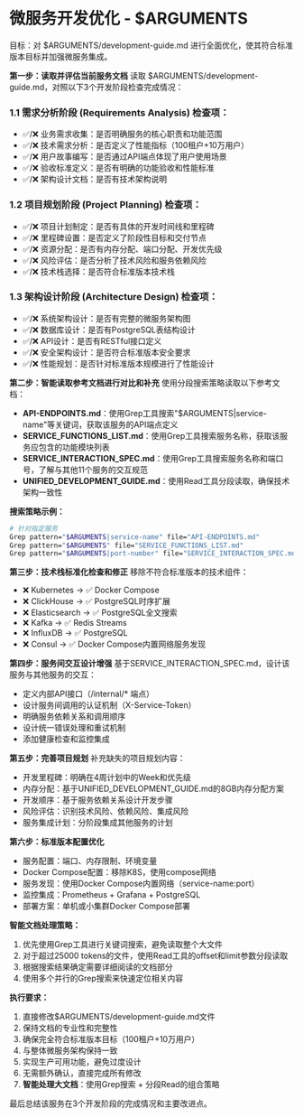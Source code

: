 # 微服务开发优化 - $ARGUMENTS

目标：对 $ARGUMENTS/development-guide.md 进行全面优化，使其符合标准版本目标并加强微服务集成。

**第一步：读取并评估当前服务文档**
读取 $ARGUMENTS/development-guide.md，对照以下3个开发阶段检查完成情况：

### 1.1 需求分析阶段 (Requirements Analysis) 检查项：
- ✅/❌ 业务需求收集：是否明确服务的核心职责和功能范围
- ✅/❌ 技术需求分析：是否定义了性能指标（100租户+10万用户）
- ✅/❌ 用户故事编写：是否通过API端点体现了用户使用场景
- ✅/❌ 验收标准定义：是否有明确的功能验收和性能标准
- ✅/❌ 架构设计文档：是否有技术架构说明

### 1.2 项目规划阶段 (Project Planning) 检查项：
- ✅/❌ 项目计划制定：是否有具体的开发时间线和里程碑
- ✅/❌ 里程碑设置：是否定义了阶段性目标和交付节点
- ✅/❌ 资源分配：是否有内存分配、端口分配、开发优先级
- ✅/❌ 风险评估：是否分析了技术风险和服务依赖风险
- ✅/❌ 技术栈选择：是否符合标准版本技术栈

### 1.3 架构设计阶段 (Architecture Design) 检查项：
- ✅/❌ 系统架构设计：是否有完整的微服务架构图
- ✅/❌ 数据库设计：是否有PostgreSQL表结构设计
- ✅/❌ API设计：是否有RESTful接口定义
- ✅/❌ 安全架构设计：是否符合标准版本安全要求
- ✅/❌ 性能规划：是否针对标准版本规模进行了性能设计

**第二步：智能读取参考文档进行对比和补充**
使用分段搜索策略读取以下参考文档：
- **API-ENDPOINTS.md**：使用Grep工具搜索"$ARGUMENTS|service-name"等关键词，获取该服务的API端点定义
- **SERVICE_FUNCTIONS_LIST.md**：使用Grep工具搜索服务名称，获取该服务应包含的功能模块列表
- **SERVICE_INTERACTION_SPEC.md**：使用Grep工具搜索服务名称和端口号，了解与其他11个服务的交互规范
- **UNIFIED_DEVELOPMENT_GUIDE.md**：使用Read工具分段读取，确保技术架构一致性

**搜索策略示例：**
```bash
# 针对指定服务
Grep pattern="$ARGUMENTS|service-name" file="API-ENDPOINTS.md"
Grep pattern="$ARGUMENTS" file="SERVICE_FUNCTIONS_LIST.md"
Grep pattern="$ARGUMENTS|port-number" file="SERVICE_INTERACTION_SPEC.md"
```

**第三步：技术栈标准化检查和修正**
移除不符合标准版本的技术组件：
- ❌ Kubernetes → ✅ Docker Compose
- ❌ ClickHouse → ✅ PostgreSQL时序扩展
- ❌ Elasticsearch → ✅ PostgreSQL全文搜索
- ❌ Kafka → ✅ Redis Streams
- ❌ InfluxDB → ✅ PostgreSQL
- ❌ Consul → ✅ Docker Compose内置网络服务发现

**第四步：服务间交互设计增强**
基于SERVICE_INTERACTION_SPEC.md，设计该服务与其他服务的交互：
- 定义内部API接口（/internal/* 端点）
- 设计服务间调用的认证机制（X-Service-Token）
- 明确服务依赖关系和调用顺序
- 设计统一错误处理和重试机制
- 添加健康检查和监控集成

**第五步：完善项目规划**
补充缺失的项目规划内容：
- 开发里程碑：明确在4周计划中的Week和优先级
- 内存分配：基于UNIFIED_DEVELOPMENT_GUIDE.md的8GB内存分配方案
- 开发顺序：基于服务依赖关系设计开发步骤
- 风险评估：识别技术风险、依赖风险、集成风险
- 服务集成计划：分阶段集成其他服务的计划

**第六步：标准版本配置优化**
- 服务配置：端口、内存限制、环境变量
- Docker Compose配置：移除K8S，使用compose网络
- 服务发现：使用Docker Compose内置网络（service-name:port）
- 监控集成：Prometheus + Grafana + PostgreSQL
- 部署方案：单机或小集群Docker Compose部署

**智能文档处理策略：**
1. 优先使用Grep工具进行关键词搜索，避免读取整个大文件
2. 对于超过25000 tokens的文件，使用Read工具的offset和limit参数分段读取
3. 根据搜索结果确定需要详细阅读的文档部分
4. 使用多个并行的Grep搜索来快速定位相关内容

**执行要求：**
1. 直接修改$ARGUMENTS/development-guide.md文件
2. 保持文档的专业性和完整性
3. 确保完全符合标准版本目标（100租户+10万用户）
4. 与整体微服务架构保持一致
5. 实现生产可用功能，避免过度设计
6. 无需额外确认，直接完成所有修改
7. **智能处理大文档**：使用Grep搜索 + 分段Read的组合策略

最后总结该服务在3个开发阶段的完成情况和主要改进点。